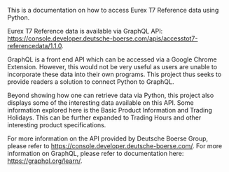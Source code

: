 This is a documentation on how to access Eurex T7 Reference data using Python.

Eurex T7 Reference data is available via GraphQL API: https://console.developer.deutsche-boerse.com/apis/accesstot7-referencedata/1.1.0.

GraphQL is a front end API which can be accessed via a Google Chrome Extension. However, this would not be very useful as users are unable to incorporate these data into their own programs. This project thus seeks to provide readers a solution to connect Python to GraphQL.

Beyond showing how one can retrieve data via Python, this project also displays some of the interesting data available on this API. Some information explored here is the Basic Product Information and Trading Holidays. This can be further expanded to Trading Hours and other interesting product specifications.

For more information on the API provided by Deutsche Boerse Group, please refer to https://console.developer.deutsche-boerse.com/.
For more information on GraphQL, please refer to documentation here: https://graphql.org/learn/. 
